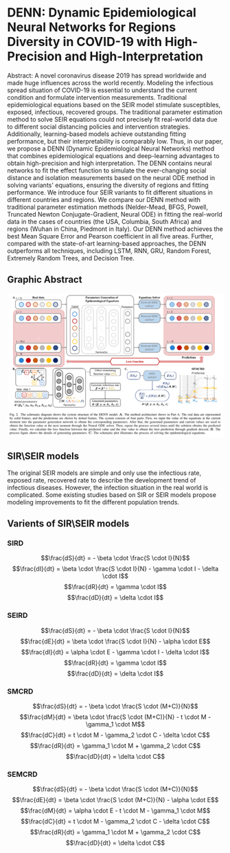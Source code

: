 # DENN: Dynamic Epidemiological Neural Networks for Regions Diversity in COVID-19 with High-Precision and High-Interpretation
 
Abstract: A novel coronavirus disease 2019 has spread worldwide and made huge influences across the world recently. Modeling the infectious spread situation of COVID-19 is essential to understand the current condition and formulate intervention measurements. Traditional epidemiological equations based on the SEIR model stimulate susceptibles, exposed, infectious, recovered groups. The traditional parameter estimation method to solve SEIR equations could not precisely fit real-world data due to different social distancing policies and intervention strategies. Additionally, learning-based models achieve outstanding fitting performance, but their interpretability is comparably low. Thus, in our paper, we propose a DENN (Dynamic Epidemiological Neural Networks) method that combines epidemiological equations and deep-learning advantages to obtain high-precision and high interpretation. The DENN contains neural networks to fit the effect function to simulate the ever-changing social distance and isolation measurements based on the neural ODE method in solving variants' equations, ensuring the diversity of regions and fitting performance. We introduce four SEIR variants to fit different situations in different countries and regions. We compare our DENN method with traditional parameter estimation methods (Nelder-Mead, BFGS, Powell, Truncated Newton Conjugate-Gradient, Neural ODE) in fitting the real-world data in the cases of countries (the USA, Columbia, South Africa) and regions (Wuhan in China, Piedmont in Italy). Our DENN method achieves the best Mean Square Error and Pearson coefficient in all five areas. Further, compared with the state-of-art learning-based approaches, the DENN outperforms all techniques, including LSTM, RNN, GRU, Random Forest, Extremely Random Trees, and Decision Tree.
 
## Graphic Abstract
![image](GA.png)
 
## SIR\SEIR models
 
The original SEIR models are simple and only use the infectious rate, exposed rate, recovered rate to describe the development trend of infectious diseases. However, the infection situation in the real world is complicated. Some existing studies based on SIR or SEIR models propose modeling improvements to fit the different population trends.
 
## Varients of SIR\SEIR models

### SIRD
$$\frac{dS}{dt} = - \beta  \cdot \frac{S \cdot I}{N}$$
$$\frac{dI}{dt} = \beta \cdot \frac{S \cdot I}{N} - \gamma \cdot I - \delta \cdot I$$
$$\frac{dR}{dt} = \gamma \cdot I$$
$$\frac{dD}{dt} = \delta \cdot I$$
### SEIRD
$$\frac{dS}{dt} = - \beta  \cdot \frac{S \cdot I}{N}$$
$$\frac{dE}{dt} = \beta \cdot \frac{S \cdot I}{N} - \alpha \cdot E$$ 
$$\frac{dI}{dt} = \alpha \cdot E - \gamma \cdot I - \delta \cdot I$$
$$\frac{dR}{dt} = \gamma \cdot I$$
$$\frac{dD}{dt} = \delta \cdot I$$
### SMCRD
$$\frac{dS}{dt} = - \beta  \cdot \frac{S \cdot (M+C)}{N}$$
$$\frac{dM}{dt} = \beta \cdot \frac{S \cdot (M+C)}{N} - t \cdot M - \gamma_1 \cdot M$$
$$\frac{dC}{dt} = t \cdot M - \gamma_2 \cdot C - \delta \cdot C$$
$$\frac{dR}{dt} = \gamma_1 \cdot M + \gamma_2 \cdot C$$
$$\frac{dD}{dt} = \delta \cdot C$$
### SEMCRD
$$\frac{dS}{dt} = - \beta  \cdot \frac{S \cdot (M+C)}{N}$$
$$\frac{dE}{dt} = \beta \cdot \frac{S \cdot (M+C)}{N} - \alpha \cdot E$$ 
$$\frac{dM}{dt} = \alpha \cdot E - t \cdot M - \gamma_1 \cdot M$$
$$\frac{dC}{dt} = t \cdot M - \gamma_2 \cdot C - \delta \cdot C$$
$$\frac{dR}{dt} = \gamma_1 \cdot M + \gamma_2 \cdot C$$
$$\frac{dD}{dt} = \delta \cdot C$$
